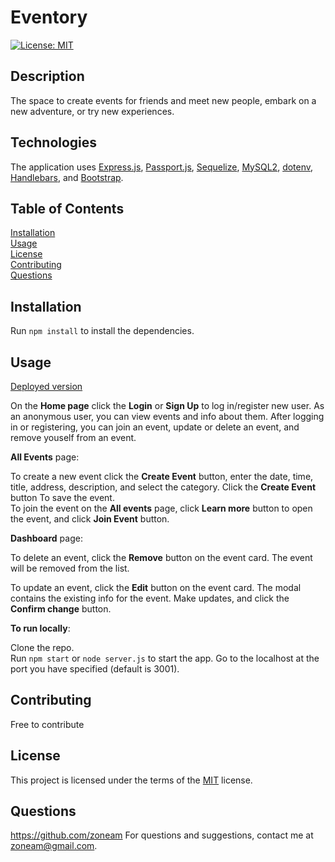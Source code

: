 # Eventory

[![License: MIT](https://img.shields.io/badge/License-MIT-yellow.svg)](https://opensource.org/licenses/MIT)

  ## Description
  The space to create events for friends and meet new people, embark on a new adventure, or try new experiences.  
  
  ## Technologies
  The application uses [Express.js](https://expressjs.com/), [Passport.js](http://www.passportjs.org/), [Sequelize](https://www.npmjs.com/package/sequelize), [MySQL2](https://www.npmjs.com/package/mysql2), [dotenv](https://www.npmjs.com/package/dotenv), [Handlebars](https://handlebarsjs.com/), and [Bootstrap](https://getbootstrap.com/).

  ## Table of Contents
  [Installation](#installation)  
    [Usage](#usage)  
    [License](#license)  
    [Contributing](#contributing)  
    [Questions](#questions)  

  ## Installation
  Run ```npm install``` to install the dependencies.

  ## Usage
  [Deployed version](https://my-eventory.herokuapp.com/)
    
On the **Home page** click the **Login** or **Sign Up** to log in/register new user. As an anonymous user, you can view events and info about them. After logging in or registering, you can join an event, update or delete an event, and remove youself from an event.  

**All Events** page:

To create a new event click the **Create Event** button, enter the date, time, title, address, description, and select the category. Click the **Create Event** button To save the event.  
To join the event on the **All events** page, click **Learn more** button to open the event, and click **Join Event** button.  

**Dashboard** page:  

To delete an event, click the **Remove** button on the event card. The event will be removed from the list.  

To update an event, click the **Edit** button on the event card. The modal contains the existing info for the event. Make updates, and click the **Confirm change** button.  

**To run locally**:

Clone the repo.  
Run ```npm start``` or ```node server.js``` to start the app. Go to the localhost at the port you have specified (default is 3001).
  

  ## Contributing
  Free to contribute

  ## License
  This project is licensed under the terms of the [MIT](https://opensource.org/licenses/MIT) license.

  ## Questions
  https://github.com/zoneam
  For questions and suggestions, contact me at zoneam@gmail.com.
